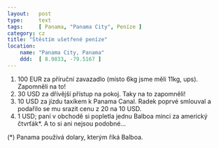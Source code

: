 ```yaml
---
layout:   post
type:     text
tags:     [ Panama, "Panama City", Peníze ]
category: cz
title: "Štěstím ušetřené peníze"
location:
    name: "Panama City, Panama"
    ddd:  [ 8.9833, -79.5167 ]
---
```


1. 100 EUR za příruční zavazadlo (místo 6kg jsme měli 11kg, ups). Zapomněli na to!
2. 30 USD za dřívější přístup na pokoj. Taky na to zapomněli!
3. 10 USD za jízdu taxíkem k Panama Canal. Radek poprvé smlouval a podařilo se mu srazit cenu z 20 na 10 USD.
4. 1 USD; paní v obchodě si popletla jednu Balboa minci za americký čtvrťák*. A to si ani nejsou podobné...

(*) Panama používá dolary, kterým říká Balboa.